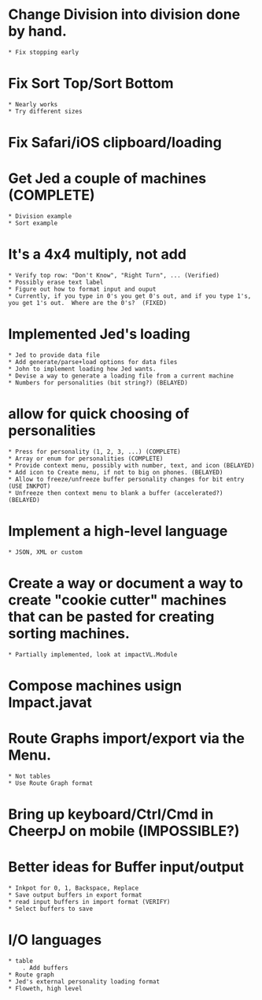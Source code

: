 # Change Division into division done by hand.
    * Fix stopping early

# Fix Sort Top/Sort Bottom
    * Nearly works
    * Try different sizes

# Fix Safari/iOS clipboard/loading

# Get Jed a couple of machines (COMPLETE)
    * Division example
    * Sort example

# It's a 4x4 multiply, not add
    * Verify top row: "Don't Know", "Right Turn", ... (Verified)
    * Possibly erase text label
    * Figure out how to format input and ouput
    * Currently, if you type in 0's you get 0's out, and if you type 1's, you get 1's out.  Where are the 0's?  (FIXED)

# Implemented Jed's loading
    * Jed to provide data file
    * Add generate/parse+load options for data files
    * John to implement loading how Jed wants.
    * Devise a way to generate a loading file from a current machine
    * Numbers for personalities (bit string?) (BELAYED)


# allow for quick choosing of personalities
    * Press for personality (1, 2, 3, ...) (COMPLETE)
    * Array or enum for personalities (COMPLETE)
    * Provide context menu, possibly with number, text, and icon (BELAYED)
    * Add icon to Create menu, if not to big on phones. (BELAYED)
    * Allow to freeze/unfreeze buffer personality changes for bit entry (USE INKPOT)
    * Unfreeze then context menu to blank a buffer (accelerated?) (BELAYED)

# Implement a high-level language
    * JSON, XML or custom

# Create a way or document a way to create "cookie cutter" machines that can be pasted for creating sorting machines.
    * Partially implemented, look at impactVL.Module

# Compose machines usign Impact.javat

# Route Graphs import/export via the Menu.
    * Not tables
    * Use Route Graph format

# Bring up keyboard/Ctrl/Cmd in CheerpJ on mobile (IMPOSSIBLE?)


# Better ideas for Buffer input/output
    * Inkpot for 0, 1, Backspace, Replace
    * Save output buffers in export format
    * read input buffers in import format (VERIFY)
    * Select buffers to save

# I/O languages
    * table
        . Add buffers
    * Route graph
    * Jed's external personality loading format
    * Floweth, high level
